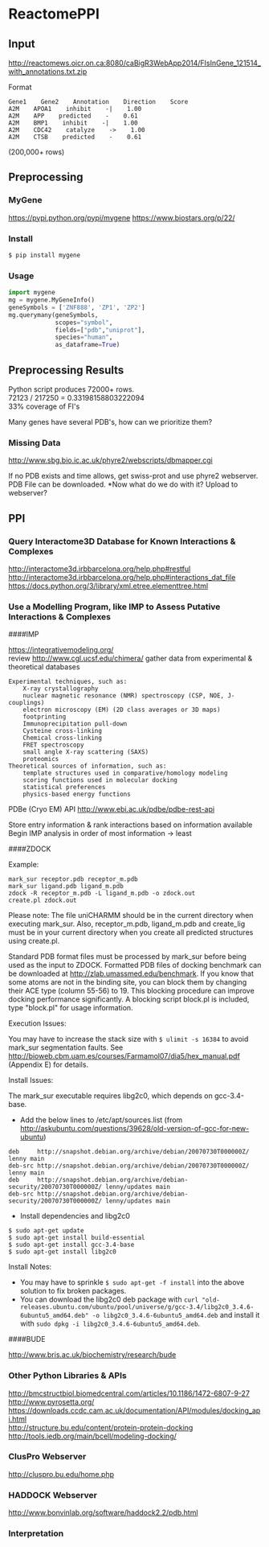# ReactomePPI

## Input

http://reactomews.oicr.on.ca:8080/caBigR3WebApp2014/FIsInGene_121514_with_annotations.txt.zip

Format
```
Gene1    Gene2    Annotation    Direction    Score
A2M    APOA1    inhibit    -|    1.00
A2M    APP    predicted    -    0.61
A2M    BMP1    inhibit    -|    1.00
A2M    CDC42    catalyze    ->    1.00
A2M    CTSB    predicted    -    0.61
```

(200,000+ rows)

## Preprocessing

### MyGene

https://pypi.python.org/pypi/mygene
https://www.biostars.org/p/22/

### Install

```bash
$ pip install mygene
```

### Usage

```python
import mygene
mg = mygene.MyGeneInfo()
geneSymbols = ['ZNF888', 'ZP1', 'ZP2']
mg.querymany(geneSymbols,
             scopes="symbol",
             fields=["pdb","uniprot"],
             species="human",
             as_dataframe=True)
```

## Preprocessing Results

Python script produces 72000+ rows.  
72123 / 217250 = 0.33198158803222094  
33% coverage of FI's

Many genes have several PDB's, how can we prioritize them?

### Missing Data

http://www.sbg.bio.ic.ac.uk/phyre2/webscripts/dbmapper.cgi

If no PDB exists and time allows, get swiss-prot and use phyre2 webserver. PDB File can be downloaded. *Now what do we do with it? Upload to webserver?

## PPI

### Query Interactome3D Database for Known Interactions & Complexes

http://interactome3d.irbbarcelona.org/help.php#restful  
http://interactome3d.irbbarcelona.org/help.php#interactions_dat_file  
https://docs.python.org/3/library/xml.etree.elementtree.html  

### Use a Modelling Program, like IMP to Assess Putative Interactions & Complexes


####IMP

https://integrativemodeling.org/  
review http://www.cgl.ucsf.edu/chimera/
gather data from experimental & theoretical databases

    Experimental techniques, such as:
        X-ray crystallography
        nuclear magnetic resonance (NMR) spectroscopy (CSP, NOE, J-couplings)
        electron microscopy (EM) (2D class averages or 3D maps)
        footprinting
        Immunoprecipitation pull-down
        Cysteine cross-linking
        Chemical cross-linking
        FRET spectroscopy
        small angle X-ray scattering (SAXS)
        proteomics
    Theoretical sources of information, such as:
        template structures used in comparative/homology modeling
        scoring functions used in molecular docking
        statistical preferences
        physics-based energy functions

PDBe (Cryo EM) API
http://www.ebi.ac.uk/pdbe/pdbe-rest-api

Store entry information & rank interactions based on information available
Begin IMP analysis in order of most information -> least


####ZDOCK

Example:  

```
mark_sur receptor.pdb receptor_m.pdb  
mark_sur ligand.pdb ligand_m.pdb  
zdock -R receptor_m.pdb -L ligand_m.pdb -o zdock.out  
create.pl zdock.out  
```

Please note: The file uniCHARMM should be in the current directory when
executing mark_sur. Also, receptor_m.pdb, ligand_m.pdb and create_lig must
be in your current directory when you create all predicted structures
using create.pl.

Standard PDB format files must be processed by mark_sur before being used as
the input to ZDOCK. Formatted PDB files of docking benchmark can be downloaded
at http://zlab.umassmed.edu/benchmark. If you know that some atoms
are not in the binding site, you can block them by changing their ACE type
(column 55-56) to 19. This blocking procedure can improve docking
performance significantly. A blocking script block.pl is included, type
"block.pl" for usage information.

Execution Issues:

You may have to increase the stack size with ```$ ulimit -s 16384``` to avoid mark_sur segmentation faults. See http://bioweb.cbm.uam.es/courses/Farmamol07/dia5/hex_manual.pdf (Appendix E) for details.

Install Issues:

The mark_sur executable requires libg2c0, which depends on gcc-3.4-base.

- Add the below lines to /etc/apt/sources.list (from http://askubuntu.com/questions/39628/old-version-of-gcc-for-new-ubuntu)

```
deb     http://snapshot.debian.org/archive/debian/20070730T000000Z/ lenny main
deb-src http://snapshot.debian.org/archive/debian/20070730T000000Z/ lenny main
deb     http://snapshot.debian.org/archive/debian-security/20070730T000000Z/ lenny/updates main
deb-src http://snapshot.debian.org/archive/debian-security/20070730T000000Z/ lenny/updates main
```

- Install dependencies and libg2c0

```
$ sudo apt-get update
$ sudo apt-get install build-essential
$ sudo apt-get install gcc-3.4-base
$ sudo apt-get install libg2c0
```

Install Notes:

- You may have to sprinkle ```$ sudo apt-get -f install``` into the above solution to fix broken packages.
- You can download the libg2c0 deb package with ```curl "old-releases.ubuntu.com/ubuntu/pool/universe/g/gcc-3.4/libg2c0_3.4.6-6ubuntu5_amd64.deb" -o libg2c0_3.4.6-6ubuntu5_amd64.deb``` and install it with ```sudo dpkg -i libg2c0_3.4.6-6ubuntu5_amd64.deb```.

####BUDE

http://www.bris.ac.uk/biochemistry/research/bude

### Other Python Libraries & APIs

http://bmcstructbiol.biomedcentral.com/articles/10.1186/1472-6807-9-27  
http://www.pyrosetta.org/  
https://downloads.ccdc.cam.ac.uk/documentation/API/modules/docking_api.html  
http://structure.bu.edu/content/protein-protein-docking  
http://tools.iedb.org/main/bcell/modeling-docking/

### ClusPro Webserver
http://cluspro.bu.edu/home.php

### HADDOCK Webserver
http://www.bonvinlab.org/software/haddock2.2/pdb.html

### Interpretation

